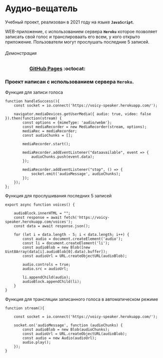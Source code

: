 # Аудио-вещатель

Учебный проект, реализован в 2021 году на языке **`JavaScript`**. 

WEB-приложение, с использованием сервера **`Heroku`** которое позволяет записать свой голос и транслироваать его всем, у кого открыто приложение. Пользователи могут прослушать последние 5 записей.

###### Демонстрация
<dl>
  <dd>
    <dl>
      <dd>
        <h3><a href="https://riorustik.github.io/EPAM_JS_Prac_Rustam_Kusiapkulov/">GitHub Pages</a> :octocat:</h3>
      </dd>
    </dl>
  </dd>
</dl> 

### Проект написан с использованием сервера `Heroku`.

Функция для записи голоса
```
function handleSuccess(){ 
    const socket = io.connect('https://voicy-speaker.herokuapp.com/');

    navigator.mediaDevices.getUserMedia({ audio: true, video: false }).then(function(stream) {
        const options = {mimeType: 'audio/webm'};
        const mediaRecorder = new MediaRecorder(stream, options);
        mediaRec = mediaRecorder;
        const audioChunks = [];

        mediaRecorder.start();

        mediaRecorder.addEventListener("dataavailable", event => {
            audioChunks.push(event.data);
        });

        mediaRecorder.addEventListener("stop", () => {
            socket.emit('audioMessage', audioChunks);
        });
    });
};
```

Функция для прослушивания последних 5 записей
```
export async function voices() {

    audioBlock.innerHTML = "";
    const response = await fetch('https://voicy-speaker.herokuapp.com/voices');
    const data = await response.json();
    
    for (let i = data.length - 5; i < data.length; i++) {
        const audio = document.createElement('audio');
        const li = document.createElement('li');
        const audioBlob = new Blob([new Uint8Array(data[i].audioBlob[0].data).buffer]);
        const audioUrl = URL.createObjectURL(audioBlob);
     
        audio.controls = true;
        audio.src = audioUrl;

        li.appendChild(audio);
        audioBlock.appendChild(li);
    }
}
```

Функция для трансляции записанного голоса в автоматическом режиме
```
function stream(){

    const socket = io.connect('https://voicy-speaker.herokuapp.com/');

    socket.on('audioMessage', function (audioChunks) {
        const audioBlob = new Blob(audioChunks);
        const audioUrl = URL.createObjectURL(audioBlob);
        const audio = new Audio(audioUrl);
        audio.play();
    });
}
```
